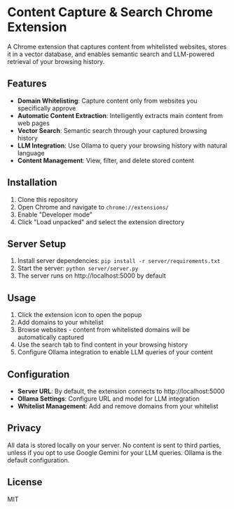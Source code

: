 # Content Capture & Search Chrome Extension

A Chrome extension that captures content from whitelisted websites, stores it in a vector database, and enables semantic search and LLM-powered retrieval of your browsing history.

## Features

- **Domain Whitelisting**: Capture content only from websites you specifically approve
- **Automatic Content Extraction**: Intelligently extracts main content from web pages
- **Vector Search**: Semantic search through your captured browsing history
- **LLM Integration**: Use Ollama to query your browsing history with natural language
- **Content Management**: View, filter, and delete stored content

## Installation

1. Clone this repository
2. Open Chrome and navigate to `chrome://extensions/`
3. Enable "Developer mode"
4. Click "Load unpacked" and select the extension directory

## Server Setup

1. Install server dependencies: `pip install -r server/requirements.txt`
2. Start the server: `python server/server.py`
3. The server runs on http://localhost:5000 by default

## Usage

1. Click the extension icon to open the popup
2. Add domains to your whitelist
3. Browse websites - content from whitelisted domains will be automatically captured
4. Use the search tab to find content in your browsing history
5. Configure Ollama integration to enable LLM queries of your content

## Configuration

- **Server URL**: By default, the extension connects to http://localhost:5000
- **Ollama Settings**: Configure URL and model for LLM integration
- **Whitelist Management**: Add and remove domains from your whitelist

## Privacy

All data is stored locally on your server. No content is sent to third parties, unless if you opt to use Google Gemini for your LLM queries. Ollama is the default configuration.

## License

MIT